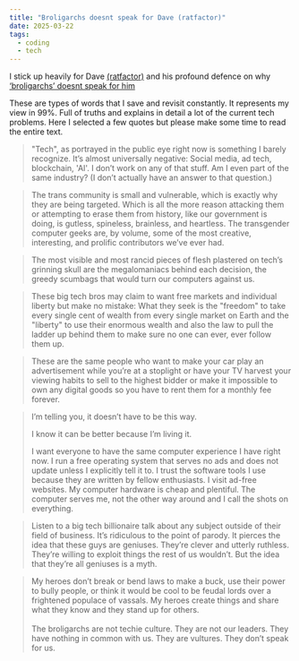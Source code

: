 ```yaml
---
title: "Broligarchs doesnt speak for Dave (ratfactor)"
date: 2025-03-22
tags:
  - coding
  - tech
---
```



I stick up heavily for Dave [(ratfactor)](https://ratfactor.com/) and his profound defence on why [‘broligarchs’ doesnt speak for him](https://ratfactor.com/tech-nope)

These are types of words that I save and revisit constantly. It represents my view in 99%. Full of truths and explains in detail a lot of the current tech problems. Here I selected a few quotes but please make some time to read the entire text.

> "Tech", as portrayed in the public eye right now is something I barely recognize. It’s almost universally negative: Social media, ad tech, blockchain, 'AI'. I don’t work on any of that stuff. Am I even part of the same industry? (I don’t actually have an answer to that question.)
>

> The trans community is small and vulnerable, which is exactly why they are being targeted. Which is all the more reason attacking them or attempting to erase them from history, like our government is doing, is gutless, spineless, brainless, and heartless. The transgender computer geeks are, by volume, some of the most creative, interesting, and prolific contributors we’ve ever had.
> 

<!-- READ MORE! -->

> The most visible and most rancid pieces of flesh plastered on tech’s grinning skull are the megalomaniacs behind each decision, the greedy scumbags that would turn our computers against us.
> 

> These big tech bros may claim to want free markets and individual liberty but make no mistake: What they seek is the "freedom" to take every single cent of wealth from every single market on Earth and the "liberty" to use their enormous wealth and also the law to pull the ladder up behind them to make sure no one can ever, ever follow them up.
> 

> These are the same people who want to make your car play an advertisement while you’re at a stoplight or have your TV harvest your viewing habits to sell to the highest bidder or make it impossible to own any digital goods so you have to rent them for a monthly fee forever.
> 

> I’m telling you, it doesn’t have to be this way.
> 
> 
> I know it can be better because I’m living it.
> 
> I want everyone to have the same computer experience I have right now. I run a free operating system that serves no ads and does not update unless I explicitly tell it to. I trust the software tools I use because they are written by fellow enthusiasts. I visit ad-free websites. My computer hardware is cheap and plentiful. The computer serves me, not the other way around and I call the shots on everything.
> 

> Listen to a big tech billionaire talk about any subject outside of their field of business. It’s ridiculous to the point of parody. It pierces the idea that these guys are geniuses. They’re clever and utterly ruthless. They’re willing to exploit things the rest of us wouldn’t. But the idea that they’re all geniuses is a myth.
> 


> My heroes don’t break or bend laws to make a buck, use their power to bully people, or think it would be cool to be feudal lords over a frightened populace of vassals. My heroes create things and share what they know and they stand up for others.\
\
The broligarchs are not techie culture. They are not our leaders. They have nothing in common with us. They are vultures. They don’t speak for us.
>